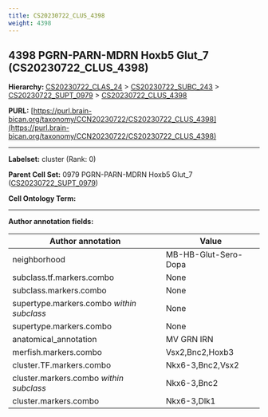 ```yaml
---
title: CS20230722_CLUS_4398
weight: 4398
---
```

## 4398 PGRN-PARN-MDRN Hoxb5 Glut_7 (CS20230722_CLUS_4398)
<b>Hierarchy: </b>
[CS20230722_CLAS_24](../CS20230722_CLAS_24) >
[CS20230722_SUBC_243](../CS20230722_SUBC_243) >
[CS20230722_SUPT_0979](../CS20230722_SUPT_0979) >
[CS20230722_CLUS_4398](../CS20230722_CLUS_4398)

**PURL:** [https://purl.brain-bican.org/taxonomy/CCN20230722/CS20230722_CLUS_4398](https://purl.brain-bican.org/taxonomy/CCN20230722/CS20230722_CLUS_4398)

---


**Labelset:** cluster (Rank: 0)

**Parent Cell Set:** 0979 PGRN-PARN-MDRN Hoxb5 Glut_7 ([CS20230722_SUPT_0979](../CS20230722_SUPT_0979))



**Cell Ontology Term:** 

[MARKER GENES.]: #


---

[TRANSFERRED ANNOTATIONS.]: #


[AUTHOR ANNOTATION FIELDS.]: #


**Author annotation fields:**

| Author annotation | Value |
|-------------------|-------|
|neighborhood|MB-HB-Glut-Sero-Dopa|
|subclass.tf.markers.combo|None|
|subclass.markers.combo|None|
|supertype.markers.combo _within subclass_|None|
|supertype.markers.combo|None|
|anatomical_annotation|MV GRN IRN|
|merfish.markers.combo|Vsx2,Bnc2,Hoxb3|
|cluster.TF.markers.combo|Nkx6-3,Bnc2,Vsx2|
|cluster.markers.combo _within subclass_|Nkx6-3,Bnc2|
|cluster.markers.combo|Nkx6-3,Dlk1|
